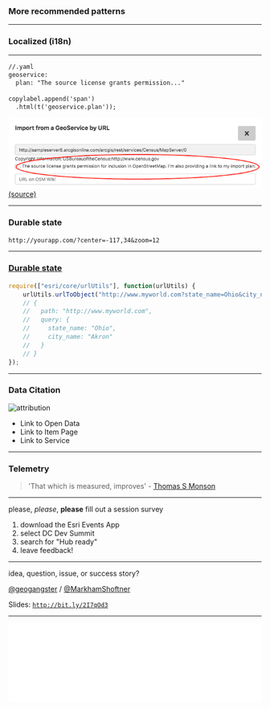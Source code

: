 <!-- .slide: data-background="img/bg-7.png" -->

### More recommended patterns

---

<!-- .slide: data-background="img/bg-7.png" -->

### Localized (i18n)

---

<!-- .slide: data-background="img/bg-7.png" -->

```
//.yaml
geoservice:
  plan: "The source license grants permission..."

copylabel.append('span')
  .html(t('geoservice.plan'));
```

![localized](./localized.png)<br>
[(source)](https://github.com/mapmeld/iD/blob/98703e8c67b3d821fb27b66606b2b328955ed5dc/modules/ui/map_data.js#L562-L563)

---

<!-- .slide: data-background="img/bg-7.png" -->

### Durable state

`http://yourapp.com/?center=-117,34&zoom=12`

---

### [Durable state](https://developers.arcgis.com/javascript/latest/api-reference/esri-core-urlUtils.html)

```js
require(["esri/core/urlUtils"], function(urlUtils) {
    urlUtils.urlToObject("http://www.myworld.com?state_name=Ohio&city_name=Akron")
    // {
    //   path: "http://www.myworld.com",
    //   query: {
    //     state_name: "Ohio",
    //     city_name: "Akron"
    //   }
    // }
});

```

---

<!-- .slide: data-background="img/bg-7.png" -->

### Data Citation

<img alt="attribution" style='width:60%;' src="https://cloud.githubusercontent.com/assets/1218/24055897/3fcae98c-0b18-11e7-86c3-9cc55f0d0b44.png">

- Link to Open Data
- Link to Item Page
- Link to Service

---

<!-- .slide: data-background="img/bg-7.png" -->

### Telemetry

> 'That which is measured, improves' - [Thomas S Monson](https://english.stackexchange.com/questions/14952/that-which-is-measured-improves)

---

<!-- .slide: data-background="img/bg-9.png" -->

please, _please_, **please** fill out a session survey

1. download the Esri Events App
2. select DC Dev Summit
3. search for "Hub ready"
4. leave feedback!

---

<!-- .slide: data-background="img//bg-1.png" -->

idea, question, issue, or success story?

[@geogangster](https://twitter.com/geogangster) / [@MarkhamShoftner](https://twitter.com/MarkhamShoftner)

Slides: [`http://bit.ly/2I7qOd3`](http://bit.ly/2I7qOd3)

---

<!-- .slide: data-background="img/bg-final.png" -->

<img class="transparent" src="./img/esri-science-logo-white.png">
